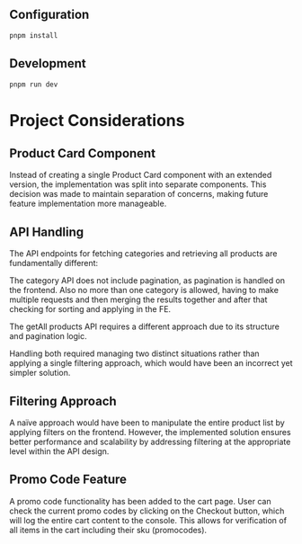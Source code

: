 ## Configuration

```sh
pnpm install
```

## Development

```sh
pnpm run dev
```

# Project Considerations

## Product Card Component

Instead of creating a single Product Card component with an extended version, the implementation was split into separate components. This decision was made to maintain separation of concerns, making future feature implementation more manageable.

## API Handling

The API endpoints for fetching categories and retrieving all products are fundamentally different:

The category API does not include pagination, as pagination is handled on the frontend. Also no more than one category is allowed, having to make multiple requests and then merging the results together and after that checking for sorting and applying in the FE.

The getAll products API requires a different approach due to its structure and pagination logic.

Handling both required managing two distinct situations rather than applying a single filtering approach, which would have been an incorrect yet simpler solution.

## Filtering Approach

A naïve approach would have been to manipulate the entire product list by applying filters on the frontend. However, the implemented solution ensures better performance and scalability by addressing filtering at the appropriate level within the API design.

## Promo Code Feature

A promo code functionality has been added to the cart page. User can check the current promo codes by clicking on the Checkout button, which will log the entire cart content to the console. This allows for verification of all items in the cart including their sku (promocodes).
